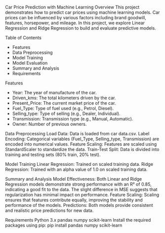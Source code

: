 Car Price Prediction with Machine Learning
Overview
This project demonstrates how to predict car prices using machine learning models. Car prices can be influenced by various factors including brand goodwill, features, horsepower, and mileage. In this project, we explore Linear Regression and Ridge Regression to build and evaluate predictive models.

Table of Contents
- Features
- Data Preprocessing
- Model Training
- Model Evaluation
- Summary and Analysis
- Requirements

Features
- Year: The year of manufacture of the car.
- Driven_kms: The total kilometers driven by the car.
- Present_Price: The current market price of the car.
- Fuel_Type: Type of fuel used (e.g., Petrol, Diesel).
- Selling_type: Type of selling (e.g., Dealer, Individual).
- Transmission: Transmission type (e.g., Manual, Automatic).
- Owner: Number of previous owners.

Data Preprocessing
Load Data: Data is loaded from car data.csv.
Label Encoding: Categorical variables (Fuel_Type, Selling_type, Transmission) are encoded into numerical values.
Feature Scaling: Features are scaled using StandardScaler to standardize the data.
Train-Test Split: Data is divided into training and testing sets (80% train, 20% test).

Model Training
Linear Regression: Trained on scaled training data.
Ridge Regression: Trained with an alpha value of 1.0 on scaled training data.

Summary and Analysis
Model Effectiveness: Both Linear and Ridge Regression models demonstrate strong performance with an R² of 0.85, indicating a good fit to the data. The slight difference in MSE suggests that regularization has minimal impact on performance.
Feature Scaling: Scaling ensures that features contribute equally, improving the stability and performance of the models.
Predictions: Both models provide consistent and realistic price predictions for new data.

Requirements
Python 3.x
pandas
numpy
scikit-learn
Install the required packages using pip:
pip install pandas numpy scikit-learn
